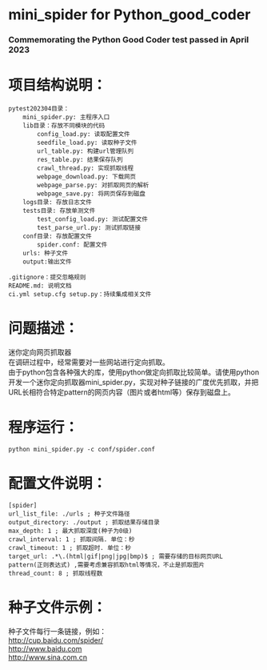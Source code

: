 mini_spider for Python_good_coder
===
### Commemorating the Python Good Coder test passed in April 2023
# 项目结构说明：
```
pytest202304目录：
    mini_spider.py: 主程序入口  
    lib目录：存放不同模块的代码  
        config_load.py: 读取配置文件  
        seedfile_load.py: 读取种子文件  
        url_table.py: 构建url管理队列  
        res_table.py: 结果保存队列  
        crawl_thread.py: 实现抓取线程  
        webpage_download.py: 下载网页  
        webpage_parse.py: 对抓取网页的解析  
        webpage_save.py: 将网页保存到磁盘   
    logs目录: 存放日志文件  
    tests目录: 存放单测文件  
        test_config_load.py: 测试配置文件  
        test_parse_url.py: 测试抓取链接  
    conf目录: 存放配置文件  
        spider.conf: 配置文件  
    urls: 种子文件  
    output:输出文件

.gitignore：提交忽略规则
README.md: 说明文档
ci.yml setup.cfg setup.py：持续集成相关文件 
```

# 问题描述：
迷你定向网页抓取器 <br>
在调研过程中，经常需要对一些网站进行定向抓取。 <br>
由于python包含各种强大的库，使用python做定向抓取比较简单。请使用python开发一个迷你定向抓取器mini_spider.py，实现对种子链接的广度优先抓取，并把URL长相符合特定pattern的网页内容（图片或者html等）保存到磁盘上。

# 程序运行：
`python mini_spider.py -c conf/spider.conf`  
# 配置文件说明：
```
[spider] 
url_list_file: ./urls ; 种子文件路径 
output_directory: ./output ; 抓取结果存储目录 
max_depth: 1 ; 最大抓取深度(种子为0级) 
crawl_interval: 1 ; 抓取间隔. 单位：秒 
crawl_timeout: 1 ; 抓取超时. 单位：秒 
target_url: .*\.(html|gif|png|jpg|bmp)$ ; 需要存储的目标网页URL pattern(正则表达式) ,需要考虑兼容抓取html等情况，不止是抓取图片
thread_count: 8 ; 抓取线程数 
```
# 种子文件示例：
种子文件每行一条链接，例如： <br>
http://cup.baidu.com/spider/ <br>
http://www.baidu.com  <br>
http://www.sina.com.cn <br>

